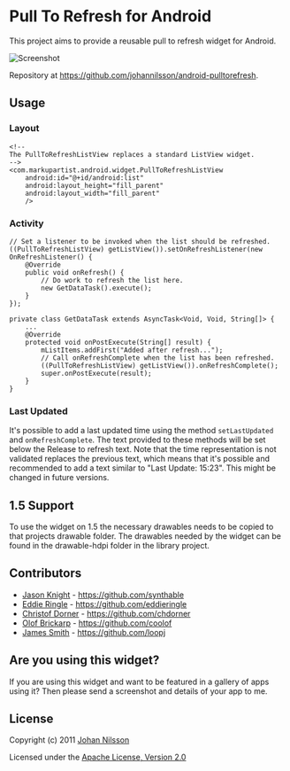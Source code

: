 # Pull To Refresh for Android

This project aims to provide a reusable pull to refresh widget for Android.

![Screenshot](https://github.com/johannilsson/android-pulltorefresh/raw/master/android-pull-to-refresh.png)

Repository at <https://github.com/johannilsson/android-pulltorefresh>.

## Usage

### Layout

    <!--
    The PullToRefreshListView replaces a standard ListView widget.
    -->
    <com.markupartist.android.widget.PullToRefreshListView
        android:id="@+id/android:list"
        android:layout_height="fill_parent"
        android:layout_width="fill_parent"
        />

### Activity

    // Set a listener to be invoked when the list should be refreshed.
    ((PullToRefreshListView) getListView()).setOnRefreshListener(new OnRefreshListener() {
        @Override
        public void onRefresh() {
            // Do work to refresh the list here.
            new GetDataTask().execute();
        }
    });

    private class GetDataTask extends AsyncTask<Void, Void, String[]> {
        ...
        @Override
        protected void onPostExecute(String[] result) {
            mListItems.addFirst("Added after refresh...");
            // Call onRefreshComplete when the list has been refreshed.
            ((PullToRefreshListView) getListView()).onRefreshComplete();
            super.onPostExecute(result);
        }
    }

### Last Updated

It's possible to add a last updated time using the method `setLastUpdated`
and `onRefreshComplete`. The text provided to these methods will be set below
the Release to refresh text. Note that the time representation is not validated
replaces the previous text, which means that it's possible and recommended to
add a text similar to "Last Update: 15:23". This might be changed in future
versions.

## 1.5 Support

To use the widget on 1.5 the necessary drawables needs to be copied to that
projects drawable folder. The drawables needed by the widget can be found in
the drawable-hdpi folder in the library project.

## Contributors

* [Jason Knight](http://www.synthable.com/) - https://github.com/synthable
* [Eddie Ringle](http://eddieringle.com/) - https://github.com/eddieringle
* [Christof Dorner](http://chdorner.com) - https://github.com/chdorner
* [Olof Brickarp](http://www.yay.se) - <https://github.com/coolof>
* [James Smith](http://loopj.com/) - <https://github.com/loopj>

## Are you using this widget?

If you are using this widget and want to be featured in a gallery of apps using
it? Then please send a screenshot and details of your app to me.

## License
Copyright (c) 2011 [Johan Nilsson](http://markupartist.com)

Licensed under the [Apache License, Version 2.0](http://www.apache.org/licenses/LICENSE-2.0.html)


